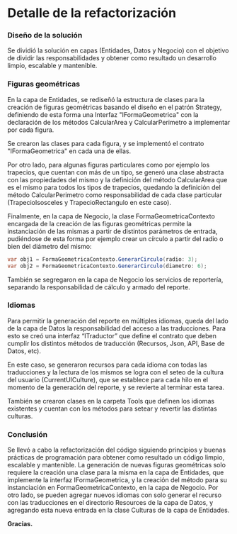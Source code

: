 
# Detalle de la refactorización

### Diseño de la solución

Se dividió la solución en capas (Entidades, Datos y Negocio) con el objetivo de dividir las responsabilidades y obtener como resultado un desarrollo limpio, escalable y mantenible. 

### Figuras geométricas

En la capa de Entidades, se rediseñó la estructura de clases para la creación de figuras geométricas basando el diseño en el patrón Strategy, definiendo de esta forma una Interfaz "IFormaGeometrica" con la declaración de los métodos CalcularArea y CalcularPerimetro a implementar por cada figura. 

Se crearon las clases para cada figura, y se implementó el contrato "IFormaGeometrica" en cada una de ellas.

Por otro lado, para algunas figuras particulares como por ejemplo los trapecios, que cuentan con más de un tipo, se generó una clase abstracta con las propiedades del mismo y la definición del método CalcularArea que es el mismo para todos los tipos de trapecios, quedando la definición del método CalcularPerimetro como responsabilidad de cada clase particular (TrapecioIsosceles y TrapecioRectangulo en este caso).

Finalmente, en la capa de Negocio, la clase FormaGeometricaContexto encargada de la creación de las figuras geométricas permite la instanciación de las mismas a partir de distintos parámetros de entrada, pudiéndose de esta forma por ejemplo crear un círculo a partir del radio o bien del diámetro del mismo:

```csharp
var obj1 = FormaGeometricaContexto.GenerarCirculo(radio: 3);
var obj2 = FormaGeometricaContexto.GenerarCirculo(diametro: 6);
```

También se segregaron en la capa de Negocio los servicios de reportería, separando la responsabilidad de cálculo y armado del reporte.

### Idiomas

Para permitir la generación del reporte en múltiples idiomas, queda del lado de la capa de Datos la responsabilidad del acceso a las traducciones. Para esto se creó una interfaz “ITraductor” que define el contrato que deben cumplir los distintos métodos de traducción (Recursos, Json, API, Base de Datos, etc). 

En este caso, se generaron recursos para cada idioma con todas las traducciones y la lectura de los mismos se logra con el seteo de la cultura del usuario (CurrentUICulture), que se establece para cada hilo en el momento de la generación del reporte, y se revierte al terminar esta tarea. 

También se crearon clases en la carpeta Tools que definen los idiomas existentes y cuentan con los métodos para setear y revertir las distintas culturas.

### Conclusión

Se llevó a cabo la refactorización del código siguiendo principios y buenas prácticas de programación para obtener como resultado un código limpio, escalable y mantenible. 
La generación de nuevas figuras geométricas solo requiere la creación una clase para la misma en la capa de Entidades, que implemente la interfaz IFormaGeometrica, y la creación del método para su instanciación en FormaGeometricaContexto, en la capa de Negocio.
Por otro lado, se pueden agregar nuevos idiomas con solo generar el recurso con las traducciones en el directorio Resources de la capa de Datos, y agregando esta nueva entrada en la clase Culturas de la capa de Entidades.

**Gracias.**
